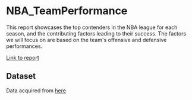 # NBA_TeamPerformance
This report showcases the top contenders in the NBA league for each season, and the contributing factors leading to their success. The factors we will focus on are based on the team's offensive and defensive performances.  

[Link to report](https://app.powerbi.com/view?r=eyJrIjoiYzdjYjVlYmMtYTUxZC00MDVhLWJjOGMtNzQxZTJlZTBmZjI2IiwidCI6IjhhZWI3ZGU3LTdhNDEtNDI0Yy05NGIwLTJlMGNkMGNmM2Q3MiJ9)

## Dataset

Data acquired from [here](https://www.kaggle.com/nathanlauga/nba-games?select=games.csv&fbclid=IwAR1MrVfkb3uzELqRYmHwzEqPJzOqWx93wtzouIgEJaRok_rXWwFBfV645jM)
